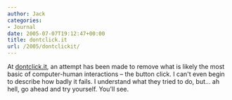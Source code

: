```yaml
---
author: Jack
categories:
- Journal
date: 2005-07-07T19:12:47+00:00
title: dontclick.it
url: /2005/dontclickit/
---
```


At [dontclick.it][1], an attempt has been made to remove what is likely the most basic of computer-human interactions &#8211; the button click. I can't even begin to describe how badly it fails. I understand what they tried to do, but&#8230; ah hell, go ahead and try yourself. You'll see.

 [1]: http://www.dontclick.it